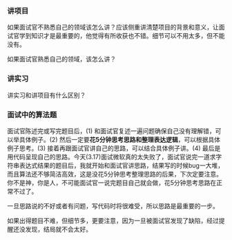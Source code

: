 ### 讲项目

如果面试官不熟悉自己的领域该怎么讲？应该侧重讲清楚项目的背景和意义，让面试官学到知识才是最重要的，他觉得有所收获也不错。细节可以不用太多，但不能没有。

如果面试官熟悉自己的领域，该怎么讲？



### 讲实习

讲实习和讲项目有什么区别？



### 面试中的算法题

面试官陈述完或写完题目后，(1) 和面试官复述一遍问题确保自己没有理解错，可以举具体例子。(2) 然后一定要**花5分钟思考思路和整理表达逻辑**，可以根据具体例子思考。(3) 接着再跟面试官讲自己的思路，可以结合具体例子讲。(4) 最后是用代码呈现自己的思路。今天(3.17)面试微软真的太失败了，面试官说完一道求字符串表达式结果的题目后，我就开始和面试官讲思路，结果写的时候bug一大堆，而且算法还不够简洁高效，这是没花5分钟思考整理思路的后果，下次定要注意。你不是神，你是人，不可能面试官一说完题目自己就会做，花5分钟思考思路在正常不过了。

一旦思路说的不好或者有问题，写代码时将很难受，所以思路是最重要的一步。

如果出得题目不难，但细节多，更要注意，因为一旦被面试官发现了缺陷，经过提醒还没发现，结局就不会太好。